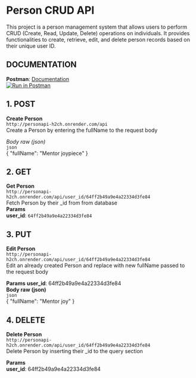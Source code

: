 # Person CRUD API
This project is a person management system that allows users to perform CRUD (Create, Read, Update, Delete) operations on individuals. It provides functionalities to create, retrieve, edit, and delete person records based on their unique user ID.

## DOCUMENTATION
**Postman**: [Documentation](`https://documenter.##postman.com/view/23031395/2s9YC2ytCQ`)  
[![Run in Postman](https://run.pstmn.io/button.svg)](https://app.getpostman.com/run-collection/23031395-ac0e58bf-a3d0-468c-9dd2-1dfd660f6697?action=collection%2Ffork&source=rip_markdown&collection-url=entityId%3D23031395-ac0e58bf-a3d0-468c-9dd2-1dfd660f6697%26entityType%3Dcollection%26workspaceId%3D7b51de54-1a2d-4b7e-b317-396874e17126)
## 1. POST
**Create Person**  
`http://personapi-h2ch.onrender.com/api`  
Create a Person by entering the fullName to the request body

*Body raw (json)*  
`json`  
{
    "fullName": "Mentor joypiece"
}

## 2. GET
**Get Person**  
`http://personapi-h2ch.onrender.com/api/user_id/64ff2b49a9e4a22334d3fe84`  
Fetch Person by their _id from from database  
**Params**  
**user_id**: `64ff2b49a9e4a22334d3fe84`

## 3. PUT
**Edit Person**  
`http://personapi-h2ch.onrender.com/api/user_id/64ff2b49a9e4a22334d3fe84`  
Edit an already created Person and replace with new fullName passed to the request body

**Params**
**user_id**: 64ff2b49a9e4a22334d3fe84  
**Body raw (json)**  
`json`  
{
    "fullName": "Mentor joy"
}

## 4. DELETE
**Delete Person**  
`http://personapi-h2ch.onrender.com/api/user_id/64ff2b49a9e4a22334d3fe84`  
Delete Person by inserting their _id to the query section

**Params**  
**user_id**: 64ff2b49a9e4a22334d3fe84

